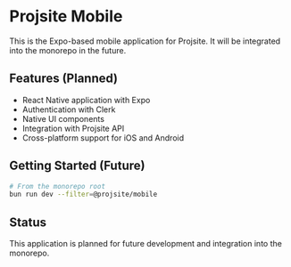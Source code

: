 # Projsite Mobile

This is the Expo-based mobile application for Projsite. It will be integrated into the monorepo in the future.

## Features (Planned)

- React Native application with Expo
- Authentication with Clerk
- Native UI components
- Integration with Projsite API
- Cross-platform support for iOS and Android

## Getting Started (Future)

```bash
# From the monorepo root
bun run dev --filter=@projsite/mobile
```

## Status

This application is planned for future development and integration into the monorepo. 